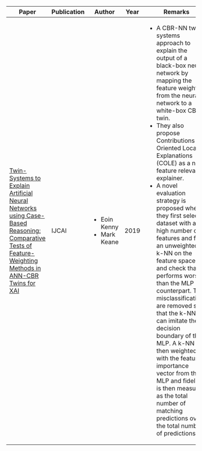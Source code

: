 | Paper | Publication | Author | Year       | Remarks |
|-------|------------|--------|------------|---------|
| [Twin-Systems to Explain Artificial Neural Networks using Case-Based Reasoning: Comparative Tests of Feature-Weighting Methods in ANN-CBR Twins for XAI](https://www.researchgate.net/profile/Eoin-Kenny-4/publication/337973472_Twin-Systems_to_Explain_Artificial_Neural_Networks_using_Case-Based_Reasoning_Comparative_Tests_of_Feature-Weighting_Methods_in_ANN-CBR_Twins_for_XAI/links/5df8a9e7a6fdcc283726bb0d/Twin-Systems-to-Explain-Artificial-Neural-Networks-using-Case-Based-Reasoning-Comparative-Tests-of-Feature-Weighting-Methods-in-ANN-CBR-Twins-for-XAI.pdf) | IJCAI | <ul><li>Eoin Kenny</li><li>Mark Keane</li></ul>| 2019 | <ul><li>A CBR-NN twin-systems approach to explain the output of a black-box neural network by mapping the feature weights from the neural network to a white-box CBR twin.</li><li>They also propose Contributions Oriented Local Explanations (COLE) as a new feature relevance explainer.</li><li>A novel evaluation strategy is proposed where they first select a dataset with a high number of features and fit an unweighted k-NN on the feature space and check that it performs worse than the MLP counterpart. The misclassifications are removed so that the k-NN can imitate the decision boundary of the MLP. A k-NN is then weighted with the feature importance vector from the MLP and fidelity is then measured as the total number of matching predictions over the total number of predictions.</li></ul>|


